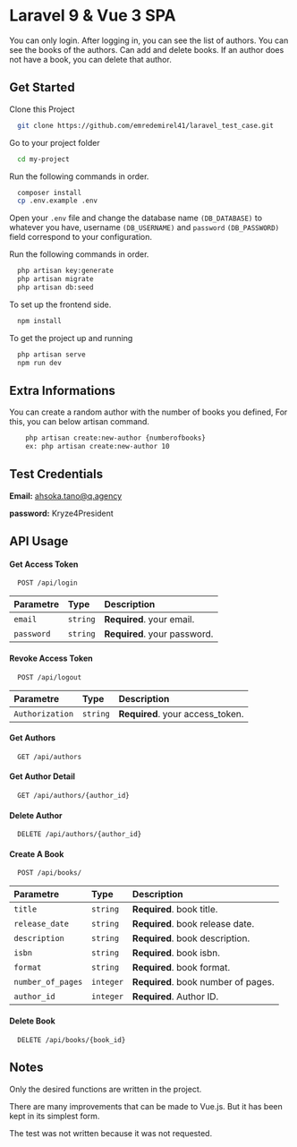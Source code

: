 
# Laravel 9 & Vue 3 SPA

You can only login. After logging in, you can see the list of authors. You can see the books of the authors. Can add and delete books. If an author does not have a book, you can delete that author.


## Get Started

Clone this Project

```bash
  git clone https://github.com/emredemirel41/laravel_test_case.git
```

Go to your project folder

```bash
  cd my-project
```

Run the following commands in order.

```bash 
  composer install
  cp .env.example .env
```

Open your `.env` file and change the database name `(DB_DATABASE)` to whatever you have, username `(DB_USERNAME)` and `password` `(DB_PASSWORD)` field correspond to your configuration.

Run the following commands in order.

```bash 
  php artisan key:generate
  php artisan migrate
  php artisan db:seed
```

To set up the frontend side.

```bash 
  npm install
```

To get the project up and running

```bash
  php artisan serve
  npm run dev
```


## Extra Informations

You can create a random author with the number of books you defined, For this, you can below artisan command.

```bash
    php artisan create:new-author {numberofbooks}
	ex: php artisan create:new-author 10
```
## Test Credentials

**Email:** ahsoka.tano@q.agency

**password:** Kryze4President

  
## API Usage

#### Get Access Token

```http
  POST /api/login
```

| Parametre | Type     | Description                |
| :-------- | :------- | :------------------------- |
| `email` | `string` | **Required**. your email. |
| `password` | `string` | **Required**. your password. |


#### Revoke Access Token

```http
  POST /api/logout
```

| Parametre | Type     | Description                |
| :-------- | :------- | :------------------------- |
| `Authorization` | `string` | **Required**. your access_token. |


#### Get Authors

```http
  GET /api/authors
```
#### Get Author Detail

```http
  GET /api/authors/{author_id}
```

#### Delete Author

```http
  DELETE /api/authors/{author_id}
```

#### Create A Book

```http
  POST /api/books/
```

| Parametre | Type     | Description                |
| :-------- | :------- | :------------------------- |
| `title` | `string` | **Required**. book title. |
| `release_date` | `string` | **Required**. book release date. |
| `description` | `string` | **Required**. book description. |
| `isbn` | `string` | **Required**. book isbn. |
| `format` | `string` | **Required**. book format. |
| `number_of_pages` | `integer` | **Required**. book number of pages. |
| `author_id` | `integer` | **Required**. Author ID. |


#### Delete Book

```http
  DELETE /api/books/{book_id}
```

  
## Notes

Only the desired functions are written in the project.

There are many improvements that can be made to Vue.js. But it has been kept in its simplest form.


The test was not written because it was not requested.